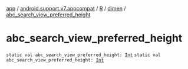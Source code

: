 [app](../../../index.md) / [android.support.v7.appcompat](../../index.md) / [R](../index.md) / [dimen](index.md) / [abc_search_view_preferred_height](./abc_search_view_preferred_height.md)

# abc_search_view_preferred_height

`static val abc_search_view_preferred_height: `[`Int`](https://kotlinlang.org/api/latest/jvm/stdlib/kotlin/-int/index.html)
`static val abc_search_view_preferred_height: `[`Int`](https://kotlinlang.org/api/latest/jvm/stdlib/kotlin/-int/index.html)